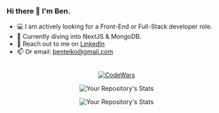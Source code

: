 ### Hi there 👋 I'm Ben.

- 💻 I am actively looking for a Front-End or Full-Stack developer role.
- 🌱 Currently diving into NextJS & MongoDB.
- 🤝 Reach out to me on [LinkedIn](https://www.linkedin.com/in/ben-teiko-marrett/)
- 📫 Or email: [benteiko@gmail.com](benteiko@gmail.com)
<br/><br/>
<div style="text-align: center;">
 
[![CodeWars](https://www.codewars.com/users/BenTeiko/badges/large) ](https://www.codewars.com/users/BenTeiko)

![Your Repository's Stats](https://github-readme-stats.vercel.app/api?username=ben-marrett&show_icons=true)

![Your Repository's Stats](https://github-readme-stats.vercel.app/api/top-langs/?username=ben-marrett&theme=blue-green)

</div>

 <!-- 🤔 I’m looking for help with  -->
